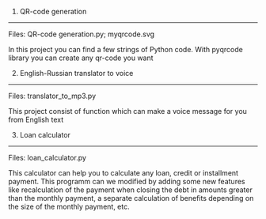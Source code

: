 1. QR-code generation
---

Files:
QR-code generation.py; myqrcode.svg

In this project you can find a few strings of Python code. With pyqrcode library you can create any qr-code you want

2. English-Russian translator to voice
--- 

Files:
translator_to_mp3.py

This project consist of function which can make a voice message for you from English text

3. Loan calculator
---

Files:
loan_calculator.py

This calculator can help you to calculate any loan, credit or installment payment. This programm can we modified by adding some new features like recalculation of 
the payment when closing the debt in amounts greater than the monthly payment, a separate calculation of benefits depending on the size of the monthly payment, etc.